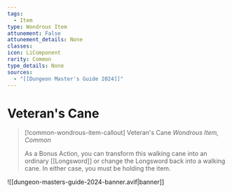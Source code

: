 ```yaml
---
tags:
  - Item
type: Wondrous Item
attunement: False
attunement_details: None
classes:
icon: LiComponent
rarity: Common
type_details: None
sources: 
  - "[[Dungeon Master's Guide 2024]]"
---
```

# Veteran's Cane
>[!common-wondrous-item-callout] Veteran's Cane
>_Wondrous Item, Common_
>
>As a Bonus Action, you can transform this walking cane into an ordinary [[Longsword]] or change the Longsword back into a walking cane. In either case, you must be holding the item.
>


![[dungeon-masters-guide-2024-banner.avif|banner]]